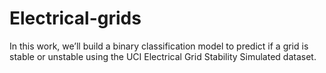 # Electrical-grids
In this work, we’ll build a binary classification model to predict if a grid is stable or unstable using the UCI Electrical Grid Stability Simulated dataset.
